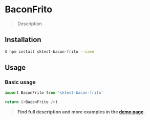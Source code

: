 # BaconFrito

> Description

<!-- ![](./assets/preview.png) -->

## Installation

```sh
$ npm install sktest-bacon-frito --save
```

## Usage

### Basic usage
```js
import BaconFrito from 'sktest-bacon-frito'

return (<BaconFrito />)
```


> **Find full description and more examples in the [demo page](#).**